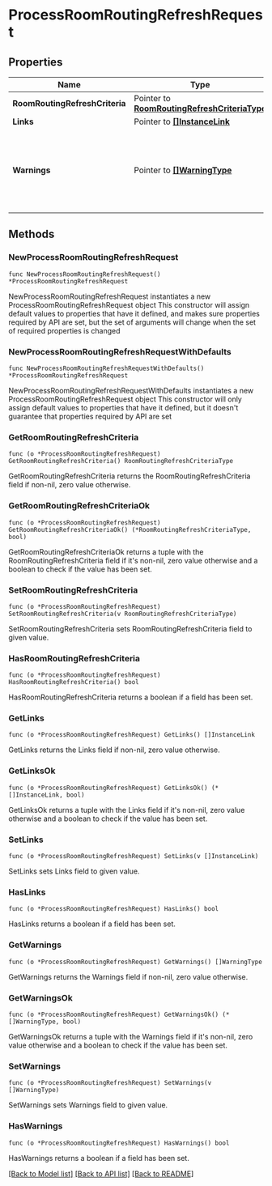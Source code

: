 # ProcessRoomRoutingRefreshRequest

## Properties

Name | Type | Description | Notes
------------ | ------------- | ------------- | -------------
**RoomRoutingRefreshCriteria** | Pointer to [**RoomRoutingRefreshCriteriaType**](RoomRoutingRefreshCriteriaType.md) |  | [optional] 
**Links** | Pointer to [**[]InstanceLink**](InstanceLink.md) |  | [optional] 
**Warnings** | Pointer to [**[]WarningType**](WarningType.md) | Used in conjunction with the Success element to define a business error. | [optional] 

## Methods

### NewProcessRoomRoutingRefreshRequest

`func NewProcessRoomRoutingRefreshRequest() *ProcessRoomRoutingRefreshRequest`

NewProcessRoomRoutingRefreshRequest instantiates a new ProcessRoomRoutingRefreshRequest object
This constructor will assign default values to properties that have it defined,
and makes sure properties required by API are set, but the set of arguments
will change when the set of required properties is changed

### NewProcessRoomRoutingRefreshRequestWithDefaults

`func NewProcessRoomRoutingRefreshRequestWithDefaults() *ProcessRoomRoutingRefreshRequest`

NewProcessRoomRoutingRefreshRequestWithDefaults instantiates a new ProcessRoomRoutingRefreshRequest object
This constructor will only assign default values to properties that have it defined,
but it doesn't guarantee that properties required by API are set

### GetRoomRoutingRefreshCriteria

`func (o *ProcessRoomRoutingRefreshRequest) GetRoomRoutingRefreshCriteria() RoomRoutingRefreshCriteriaType`

GetRoomRoutingRefreshCriteria returns the RoomRoutingRefreshCriteria field if non-nil, zero value otherwise.

### GetRoomRoutingRefreshCriteriaOk

`func (o *ProcessRoomRoutingRefreshRequest) GetRoomRoutingRefreshCriteriaOk() (*RoomRoutingRefreshCriteriaType, bool)`

GetRoomRoutingRefreshCriteriaOk returns a tuple with the RoomRoutingRefreshCriteria field if it's non-nil, zero value otherwise
and a boolean to check if the value has been set.

### SetRoomRoutingRefreshCriteria

`func (o *ProcessRoomRoutingRefreshRequest) SetRoomRoutingRefreshCriteria(v RoomRoutingRefreshCriteriaType)`

SetRoomRoutingRefreshCriteria sets RoomRoutingRefreshCriteria field to given value.

### HasRoomRoutingRefreshCriteria

`func (o *ProcessRoomRoutingRefreshRequest) HasRoomRoutingRefreshCriteria() bool`

HasRoomRoutingRefreshCriteria returns a boolean if a field has been set.

### GetLinks

`func (o *ProcessRoomRoutingRefreshRequest) GetLinks() []InstanceLink`

GetLinks returns the Links field if non-nil, zero value otherwise.

### GetLinksOk

`func (o *ProcessRoomRoutingRefreshRequest) GetLinksOk() (*[]InstanceLink, bool)`

GetLinksOk returns a tuple with the Links field if it's non-nil, zero value otherwise
and a boolean to check if the value has been set.

### SetLinks

`func (o *ProcessRoomRoutingRefreshRequest) SetLinks(v []InstanceLink)`

SetLinks sets Links field to given value.

### HasLinks

`func (o *ProcessRoomRoutingRefreshRequest) HasLinks() bool`

HasLinks returns a boolean if a field has been set.

### GetWarnings

`func (o *ProcessRoomRoutingRefreshRequest) GetWarnings() []WarningType`

GetWarnings returns the Warnings field if non-nil, zero value otherwise.

### GetWarningsOk

`func (o *ProcessRoomRoutingRefreshRequest) GetWarningsOk() (*[]WarningType, bool)`

GetWarningsOk returns a tuple with the Warnings field if it's non-nil, zero value otherwise
and a boolean to check if the value has been set.

### SetWarnings

`func (o *ProcessRoomRoutingRefreshRequest) SetWarnings(v []WarningType)`

SetWarnings sets Warnings field to given value.

### HasWarnings

`func (o *ProcessRoomRoutingRefreshRequest) HasWarnings() bool`

HasWarnings returns a boolean if a field has been set.


[[Back to Model list]](../README.md#documentation-for-models) [[Back to API list]](../README.md#documentation-for-api-endpoints) [[Back to README]](../README.md)


